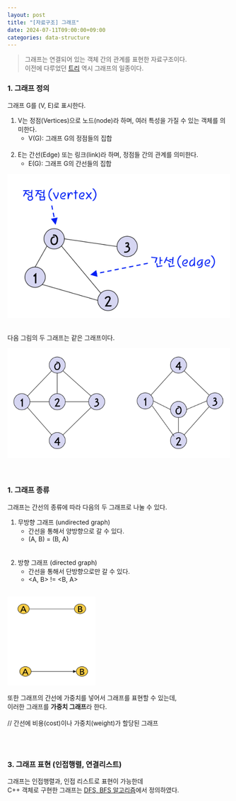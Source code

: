 ```yaml
---
layout: post
title: "[자료구조] 그래프"
date: 2024-07-11T09:00:00+09:00
categories: data-structure
---
```

> 그래프는 연결되어 있는 객체 간의 관계를 표현한 자료구조이다.<br>
이전에 다루었던 <a href = "/data-structure/2024/07/10/ds4.html">트리</a> 역시 그래프의 일종이다.

### 1. 그래프 정의
그래프 G를 (V, E)로 표시한다.

1. V는 정점(Vertices)으로 노드(node)라 하며, 여러 특성을 가질 수 있는 객체를 의미한다.
    - V(G): 그래프 G의 정점들의 집합
<br><br>
2. E는 간선(Edge) 또는 링크(link)라 하며, 정점들 간의 관계를 의미한다.
    - E(G): 그래프 G의 간선들의 집합

<center><img src = "/public/img/graph-1.png"></center><br>

다음 그림의 두 그래프는 같은 그래프이다.<br>
<center><img src = "/public/img/graph-2.png"></center><br>
<br>

### 1. 그래프 종류
그래프는 간선의 종류에 따라 다음의 두 그래프로 나눌 수 있다.

1. 무방향 그래프 (undirected graph)
    - 간선을 통해서 양방향으로 갈 수 있다. 
    - (A, B) = (B, A)           
<br><br>
2. 방향 그래프 (directed graph)
    - 간선을 통해서 단방향으로만 갈 수 있다.
    - <A, B> != <B, A>
<br>
<img src = "/public/img/graph-4.png" height = "200px" width = "200px">

<br>

또한 그래프의 간선에 가중치를 넣어서 그래프를 표현할 수 있는데,<br>
이러한 그래프를 <strong>가중치 그래프</strong>라 한다.
<br> <br>
// 간선에 비용(cost)이나 가중치(weight)가 할당된 그래프

<br><br>

### 3. 그래프 표현 (인접행렬, 연결리스트)
그래프는 인접행렬과, 인접 리스트로 표현이 가능한데<br>
C++ 객체로 구현한 그래프는 <a href = "/algorithm/2024/07/09/algo3.html">DFS, BFS 알고리즘</a>에서 정의하였다.

<br><br>

